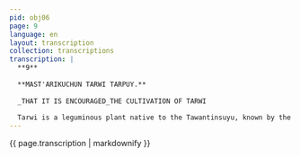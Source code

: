 ```yaml
---
pid: obj06
page: 9
language: en
layout: transcription
collection: transcriptions
transcription: |
  **9**
  
  **MAST'ARIKUCHUN TARWI TARPUY.**
  
  _THAT IT IS ENCOURAGED_THE CULTIVATION OF TARWI
  
  Tarwi is a leguminous plant native to the Tawantinsuyu, known by the scientific name of Lupinus mutabilis. It is a seed similar to lentils, constituting this legume as a great source of protein. It is abundant in the high mountain ranges of Peru, since ancient times; it is the one that the population of the Inca Empire cultivated this seed in frigid and frozen regions of the land, providing a food product for the entire Andean population, from then on Subsisting to date as a food product among the Andean inhabitants of our country. Tarwi grows in fertile soils, even dispensing with abandoned lands. We can also note that this group is superior in protein to soy, which does provide economic incentives for the propagation of its cultivation. The protein indices of these two legumes are the following: Soy, with 40% protein and 20% oil. Tarwi, with 55% protein and 25% celte. As this comparison of the experimental results carried out at the Experimental Centers shows, tarwi is a legume rich in protein and lipids. Therefore, it has truly been proven that it could cover the lack of protein and oil that is so scarce in our environment, thereby improving the protein level of the child population throughout our country. Therefore, we believe that the Ministries of Food and Agriculture should undertake a crusade to spread its cultivation and, consequently, its industrialization for human consumption.
---
```


{{ page.transcription | markdownify }}
